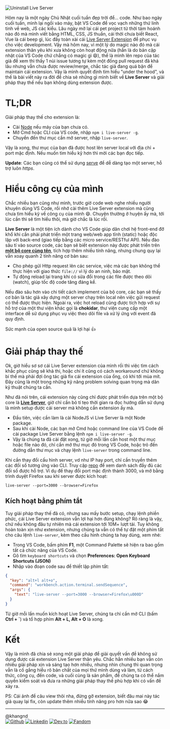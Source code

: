 ![Uninstall Live Server](https://images.viblo.asia/568d067b-34a7-45bd-a767-973a204df400.png)

Hôm nay là một ngày Chủ Nhật cuối tuần đẹp trời  để... code. Như bao ngày cuối tuần, mình lại ngồi vào máy, bật VS Code để vọc vạch những thứ linh tinh về web, JS các kiểu. Lâu ngày mở lại cái pet project từ thời tám hoánh nào đó mà mình viết bằng HTML, CSS, JS thuần, cái thời chưa biết React, Vue là cái beep gì, lúc đấy toàn xài cái [Live Server Extension](https://github.com/ritwickdey/vscode-live-server) để phục vụ cho việc development. Vậy mà hôm nay, vì một lý do magic nào đó mà cái extension thân yêu khi xưa không còn hoạt động nữa (hẳn là do bản cập nhật của VS Code chứ chẳng có magic gì 😄), thế là mình lên repo của tác giả để xem thì thấy 1 nùi issue tương tự kèm một đống pull request đã khá lâu nhưng vẫn chưa được review/merge, chắc tác giả đang quá bận để maintain cái extension. Vậy là mình quyết định tìm hiểu "under the hood", và thế là bài viết này ra đời để chia sẻ những gì mình biết về **Live Server** và giải pháp thay thế nếu bạn không dùng extension được.

# TL;DR

Giải pháp thay thế cho extension là:

* Cài [Node](https://nodejs.org/en/) nếu máy của bạn chưa có.
* Mở Cmd hoặc CLI của VS code, nhập `npm i live-server -g`.
* Chuyển đến thư mục cần mở server, nhập `live-server`.

Vậy là xong, thư mục của bạn đã được host lên server local với địa chỉ + port mặc định.
Nếu muốn tìm hiểu kỹ hơn thì mời các bạn đọc tiếp.

**Update**: Các bạn cũng có thể sử dụng [serve](https://www.npmjs.com/package/serve) để dễ dàng tạo một server, hỗ trợ luôn *https*.

# Hiểu công cụ của mình

Chắc nhiều bạn cũng như mình, trước giờ code web nghe nhiều người khuyên dùng VS Code, rồi nhớ cài thêm Live Server extension mà cũng chưa tìm hiểu kỹ về công cụ của mình 😄. Chuyện thường ở huyện ấy mà, tới lúc cần thì sẽ tìm hiểu thôi, mà giờ chắc là lúc rồi.

**Live Server** là một tiện ích dành cho VS Code giúp dân chơi hệ front-end đỡ khổ khi cần phải phát triển một trang web/web app tĩnh (static) hoặc độc lập với back-end (giao tiếp bằng các micro service/RESTful API). Nếu đào sâu tí vào source code, các bạn sẽ biết extension này được phát triển trên [**một bộ core cùng tên**](https://github.com/tapio/live-server), tích hợp thêm nhiều tính năng, nhưng chung quy lại vẫn xoay quanh 2 tính năng cơ bản sau:

* Cho phép gửi Http request lên các service, việc mà các bạn không thể thực hiện với giao thức `file://` vì lý do an ninh, bảo mật.
* Tự động reload lại trang khi có sửa đổi trong các file được theo dõi (watch), giúp tốc độ code tăng đáng kể.

Nếu đào sâu hơn vào chi tiết cách implement của bộ core, các bạn sẽ thấy cơ bản là tác giả xây dựng một server chạy trên local nên việc gửi request có thể được thực hiện. Ngoài ra, việc hot reload cũng được tích hợp với sự hỗ trợ của một thư viện khác gọi là **chokidar**, thư viện cung cấp một interface dễ sử dụng phục vụ việc theo dõi file và xử lý ứng với event đã quy định.

Sức mạnh của open source quả là lợi hại 👍

# Giải pháp thay thế

Ok, giờ hiểu sơ sơ cái Live Server extension của mình rồi thì việc tìm cách khắc phục cũng sẽ khả thi, hoặc chí ít cũng có cách workaround chứ không bí thế mà phải đợi ông tác giả fix cái extension của ổng, có khi tới mùa mít. Đây cũng là một trong những kỹ năng problem solving quan trọng mà dân kỹ thuật chúng ta cần.

Như đã nói trên, cái extension này cũng chỉ được phát triển dựa trên một bộ core là [**Live Server**](https://github.com/tapio/live-server), giờ chỉ cần bỏ tí tẹo thời gian ra đọc hướng dẫn sử dụng là mình setup được cái server mà không cần extension ấy mà.

* Đầu tiên, việc cần làm là cài NodeJS vì Live Server là một Node package.
* Sau khi cài Node, các bạn mở Cmd hoặc command line của VS Code để cài package Live Server bằng lệnh `npm i live-server -g`.
* Vậy là chúng ta đã cài đặt xong, từ giờ mỗi lần cần host một thư mục hoặc file nào đó, chỉ cần mở thư mục đó trong VS Code, hoặc trỏ đến đường dẫn thư mục và chạy lệnh `live-server` trong command line.

Khi cần thay đổi cấu hình server, vd như IP hay port, chỉ cần truyền thêm các đối số tương ứng vào CLI. Truy cập [repo](https://github.com/tapio/live-server#usage-from-command-line) để xem danh sách đầy đủ các đối số được hỗ trợ.
Ví dụ để thay đổi port mặc định thành 3000, và mở bằng trình duyệt Firefox sau khi server được kích hoạt:

```shell
live-server --port=3000 --browser=Firefox
```

## Kích hoạt bằng phím tắt

Tuy giải pháp thay thế đã có, nhưng sau mấy bước setup, chạy lệnh phiền phức, cái Live Server extension vẫn lợi hại hơn đúng không? Rõ ràng là vậy, chứ nếu không đâu tự nhiên mà cái extension tới 10M+ lượt tải. Tuy không hoàn toàn xịn như extension, nhưng chúng ta vẫn có thể tự đặt một phím tắt cho câu lệnh `live-server`, kèm theo cấu hình chúng ta hay dùng, xem nhé:

* Trong VS Code, bấm phím **F1**, một Command Palette sẽ hiện ra bao gồm tất cả chức năng của VS Code.
* Gõ tìm `keyboard shortcuts` và chọn **Preferences: Open Keyboard Shortcuts (JSON)**
* Nhập vào đoạn code sau để thiết lập phím tắt:
```json
{
  "key": "alt+l alt+o",
  "command": "workbench.action.terminal.sendSequence",
  "args": {
    "text": "live-server --port=3000 --browser=Firefox\u000D"
  }
}
```

Từ giờ mỗi lần muốn kích hoạt Live Server, chúng ta chỉ cần mở CLI (bấm **Ctrl + \`**) và tổ hợp phím **Alt + L, Alt + O** là xong.

# Kết

Vậy là mình đã chia sẻ xong một giải pháp để giải quyết vấn đề không sử dụng được cái extension Live Server thân yêu. Chắc hẳn nhiều bạn vẫn còn nhiều giải pháp xịn và sáng tạo hơn nhiều, nhưng nhìn chung thì quan trọng vẫn là cố gắng hiểu rõ bản chất của mọi thứ mình dùng và làm, từ cách thức, công cụ, đến code, và cuối cùng là sản phẩm, để chúng ta có thể nắm quyền kiểm soát và đưa ra những giải pháp thay thế phù hợp khi có vấn đề xảy ra.

PS: Cái ảnh để câu view thôi nha, đừng gỡ extension, biết đâu mai này tác giả quay lại fix, còn update thêm nhiều tính năng pro hơn nữa sao 😂

----
@khangnd<br>[![Github](https://images.viblo.asia/20x20/81dd12f0-a8c9-403f-ae51-27b92828ca22.png)](https://github.com/khang-nd) [![Linkedin](https://images.viblo.asia/20x20/4981766e-5e57-401a-8623-d3657a3148e5.png)](https://www.linkedin.com/in/khangnd/) [![Dev.to](https://images.viblo.asia/20x20/3921db2e-e4e5-45d7-acc8-e8b92e02d47d.png)](https://dev.to/khangnd) [![Fandom](https://images.viblo.asia/20x20/fad64df3-0be8-4481-b810-8995f18f71ea.png)](https://dev.fandom.com/wiki/User:KhangND)